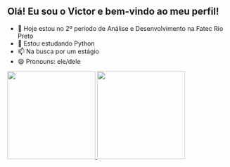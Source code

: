 ## Olá! Eu sou o Victor e bem-vindo ao meu perfil!


- 🔭 Hoje estou no 2º período de Análise e Desenvolvimento na Fatec Rio Preto
- 🌱 Estou estudando Python
- 📫 Na busca por um estágio
- 😄 Pronouns: ele/dele

<div>
  <a href="https://beacons.ai/azyv">
  <img height="200cm" src="https://github-readme-stats.vercel.app/api?username=azyv&show_icons=true&theme=ocean_dark&include_all_commits=true&count_private=true"/>
  <img height="200cm" src="https://github-readme-stats.vercel.app/api/top_langs/?username=azyv$layout=compact&langs_count=168theme=ocean_dark"/>
</div>


